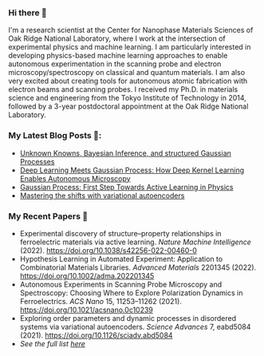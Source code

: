 ### Hi there 👋

I'm a research scientist at the Center for Nanophase Materials Sciences of Oak Ridge National Laboratory, where I work at the intersection of experimental physics and machine learning. I am particularly interested in developing physics-based machine learning approaches to enable autonomous experimentation in the scanning probe and electron microscopy/spectroscopy on classical and quantum materials. I am also very excited about creating tools for autonomous atomic fabrication with electron beams and scanning probes. I received my Ph.D. in materials science and engineering from the Tokyo Institute of Technology in 2014, followed by a 3-year postdoctoral appointment at the Oak Ridge National Laboratory.

### My Latest Blog Posts 📖:
- [Unknown Knowns, Bayesian Inference, and structured Gaussian Processes](https://towardsdatascience.com/unknown-knowns-bayesian-inference-and-structured-gaussian-processes-why-domain-scientists-know-4659b7e924a4)
- [Deep Learning Meets Gaussian Process: How Deep Kernel Learning Enables Autonomous Microscopy](https://ziatdinovmax.medium.com/deep-learning-meets-gaussian-process-how-deep-kernel-learning-enables-autonomous-microscopy-58106574cfeb)
- [Gaussian Process: First Step Towards Active Learning in Physics](https://ziatdinovmax.medium.com/gaussian-process-first-step-towards-active-learning-in-physics-239a8b260579)
- [Mastering the shifts with variational autoencoders](https://towardsdatascience.com/mastering-the-shifts-with-variational-autoencoders-ca609ec84f1)

### My Recent Papers 📜
- Experimental discovery of structure–property relationships in ferroelectric materials via active learning. *Nature Machine Intelligence* (2022). https://doi.org/10.1038/s42256-022-00460-0
- Hypothesis Learning in Automated Experiment: Application to Combinatorial Materials Libraries. *Advanced Materials* 2201345 (2022). https://doi.org/10.1002/adma.202201345
- Autonomous Experiments in Scanning Probe Microscopy and Spectroscopy: Choosing Where to Explore Polarization Dynamics in Ferroelectrics. *ACS Nano* 15, 11253–11262 (2021). https://doi.org/10.1021/acsnano.0c10239
- Exploring order parameters and dynamic processes in disordered systems via variational autoencoders. *Science Advances* 7, eabd5084 (2021). https://doi.org/10.1126/sciadv.abd5084
- *See the full list [here](https://scholar.google.com/citations?hl=en&user=YnSdOoUAAAAJ&view_op=list_works&sortby=pubdate)*
